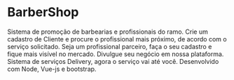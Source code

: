 # BarberShop
Sistema de promoção de barbearias e profissionais do ramo.
Crie um cadastro de Cliente e procure o profissional mais próximo, de acordo com o serviço solicitado.
Seja um profissional parceiro, faça o seu cadastro e fique mais visível no mercado.
Divulgue seu negócio em nossa plataforma.
Sistema de serviços Delivery, agora o serviço vai até você.
Desenvolvido com Node, Vue-js e bootstrap.